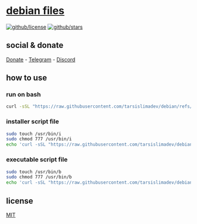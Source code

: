 # [debian files]()

[![github/license](https://img.shields.io/github/license/brtmvdl/debian)](https://img.shields.io/github/license/brtmvdl/debian)  [![github/stars](https://img.shields.io/github/stars/brtmvdl/debian?style=social)](https://img.shields.io/github/stars/brtmvdl/antify?style=social)

## social & donate

[Donate](https://link.mercadopago.com.br/brtmvdl) - [Telegram](https://t.me/+KRmg5MlqgMk0MTg5) - [Discord](https://discord.gg/FpxetYYp)

## how to use

### run on bash

```sh
curl -sSL "https://raw.githubusercontent.com/tarsislimadev/debian/refs/heads/main/src/install/nvm.sh" | bash
```

### installer script file

```sh
sudo touch /usr/bin/i
sudo chmod 777 /usr/bin/i
echo 'curl -sSL "https://raw.githubusercontent.com/tarsislimadev/debian/refs/heads/main/src/install/${1}.sh" | bash' > /usr/bin/i
```

### executable script file

```sh
sudo touch /usr/bin/b
sudo chmod 777 /usr/bin/b
echo 'curl -sSL "https://raw.githubusercontent.com/tarsislimadev/debian/refs/heads/main/src/bin/${1}.sh" | bash' > /usr/bin/b
```

## license

[MIT](./LICENSE)
